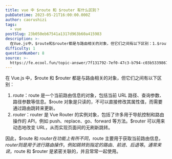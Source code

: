 ```yaml
---
title: vue 中 $route 和 $router 有什么区别？
pubDatetime: 2023-05-21T16:00:00.000Z
author: caorushizi
tags:
  - vue
postSlug: 23b050eb67541a1317d963b60a415983
description: >-
  在Vue.js中，$route和$router都是与路由相关的对象，但它们之间有以下区别：1.$route：$route是一个当前路由信息的对象，包括当前URL路径、查询参数、路径参数等信息。$rou
difficulty: 1
questionNumber: 8
source: >-
  https://fe.ecool.fun/topic-answer/7f131792-7ef0-47c3-b794-c03b5339867c?orderBy=updateTime&order=desc&tagId=14
---
```


在 Vue.js 中，$route 和 $router 都是与路由相关的对象，但它们之间有以下区别：

1.  $route：$route 是一个当前路由信息的对象，包括当前 URL 路径、查询参数、路径参数等信息。$route 对象是只读的，不可以直接修改其属性值，而需要通过路由跳转来更新。
2.  $router：$router 是 Vue Router 的实例对象，包括了许多用于导航控制和路由操作的 API，例如 push、replace、go、forward 等方法。$router 可以用来动态地改变 URL，从而实现页面间的无刷新跳转。

因此，$route 和 $router 在功能上有所不同，$route 主要用于获取当前路由信息，$router 则是用于进行路由操作，例如跳转到指定的路由、前进、后退等。通常来说，$route 和 $router 是紧密关联的，并且常常一起使用。
